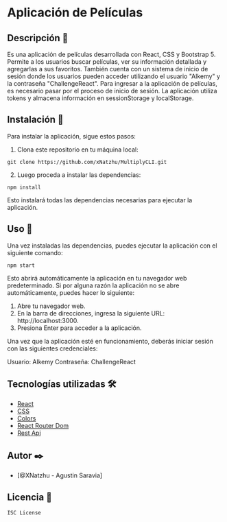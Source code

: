 # Aplicación de Películas

## Descripción  💫

Es una aplicación de películas desarrollada con React, CSS y Bootstrap 5. Permite a los usuarios buscar películas, ver su información detallada y agregarlas a sus favoritos. También cuenta con un sistema de inicio de sesión donde los usuarios pueden acceder utilizando el usuario "Alkemy" y la contraseña "ChallengeReact". 
Para ingresar a la aplicación de películas, es necesario pasar por el proceso de inicio de sesión. La aplicación utiliza tokens y almacena información en sessionStorage y localStorage.

## Instalación  🔧

Para instalar la aplicación, sigue estos pasos:

1. Clona este repositorio en tu máquina local:

```
git clone https://github.com/xNatzhu/MultiplyCLI.git
```

2. Luego proceda a instalar las dependencias:

```
npm install
```

Esto instalará todas las dependencias necesarias para ejecutar la aplicación.

## Uso  📌

Una vez instaladas las dependencias, puedes ejecutar la aplicación con el siguiente comando:

```
npm start
```

Esto abrirá automáticamente la aplicación en tu navegador web predeterminado. Si por alguna razón la aplicación no se abre automáticamente, puedes hacer lo siguiente:

1. Abre tu navegador web.
2. En la barra de direcciones, ingresa la siguiente URL: http://localhost:3000.
3. Presiona Enter para acceder a la aplicación.

Una vez que la aplicación esté en funcionamiento, deberás iniciar sesión con las siguientes credenciales:

Usuario: Alkemy
Contraseña: ChallengeReact

## Tecnologías utilizadas  🛠️

- [React](https://reactjs.org) 
- [CSS](https://developer.mozilla.org/en-US/docs/Web/CSS) 
- [Colors](https://getbootstrap.com) 
- [React Router Dom](https://reactrouter.com)  
- [Rest Api](https://www.themoviedb.org)  

## Autor  ✒️
- [@XNatzhu - Agustin Saravia]

## Licencia  📄
```
ISC License
```
